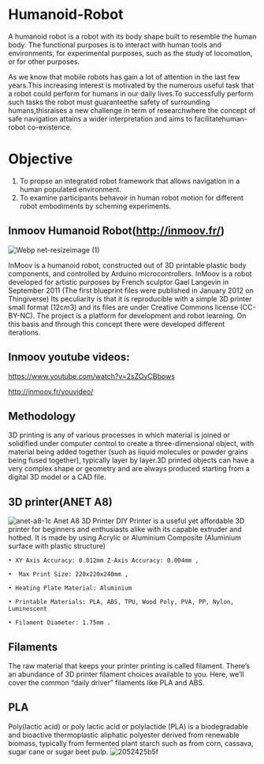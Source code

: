 # Humanoid-Robot
A humanoid robot is a robot with its body shape built to resemble the human body. The  functional purposes is to  interact with human tools and environments, for experimental purposes, such as the study of  locomotion, or for other purposes.

As we know that mobile robots has gain a lot of attention in the last few years.This increasing interest is motivated by the numerous useful task that a robot could perform for humans in our daily lives.To successfully perform such tasks the robot must guaranteethe safety of surrounding humans,thisraises a new challenge in term of researchwhere the concept of safe navigation attains a wider interpretation and aims to facilitatehuman-robot co-existence.
# Objective
1. To propse an integrated robot framework that allows navigation in a human populated environment.
2. To examine participants behavoir in human robot motion for different robot embodiments by scheming experiments.



## Inmoov Humanoid Robot(http://inmoov.fr/)


![Webp net-resizeimage (1)](https://user-images.githubusercontent.com/38343027/65829915-07943200-e2c8-11e9-82ca-500986895927.jpg)

InMoov is a humanoid robot, constructed out of 3D printable plastic body components, and controlled by Arduino microcontrollers. InMoov is a robot developed for artistic purposes by French sculptor Gael Langevin in September 2011 (The first blueprint files were published in January 2012 on Thingiverse) Its peculiarity is that it is reproducible with a simple 3D printer small format (12cm3) and its files are under Creative Commons license (CC-BY-NC). The project is a platform for development and robot learning. On this basis and through this concept there were developed different iterations.

## Inmoov youtube videos:
https://www.youtube.com/watch?v=2sZOyCBbows

http://inmoov.fr/youvideo/
## Methodology
3D printing is any of various processes in which material is joined or solidified under computer control to create a three-dimensional object, with material being added together (such as liquid molecules or powder grains being fused together), typically layer by layer.3D printed objects can have a very complex shape or geometry and are always produced starting from a digital 3D model or a CAD file.

## 3D printer(ANET A8)
![anet-a8-1c](https://user-images.githubusercontent.com/38343027/65830333-1d0b5b00-e2cc-11e9-8444-1e33ed706b45.jpg)
Anet A8 3D Printer  DIY Printer is a useful yet affordable 3D printer for beginners and enthusiasts alike with its capable extruder and hotbed.  It is made by using Acrylic or Aluminium Composite (Aluminium surface with plastic structure) 

    • XY Axis Accuracy: 0.012mm Z-Axis Accuracy: 0.004mm , 
    
    •  Max Print Size: 220x220x240mm , 
    
    • Heating Plate Material: Aluminium 
    
    • Printable Materials: PLA, ABS, TPU, Wood Poly, PVA, PP, Nylon, Luminescent 
    
    • Filament Diameter: 1.75mm .
## Filaments
The raw material that keeps your printer printing is called filament. There’s an abundance of 3D printer filament choices available to you. Here, we’ll cover the common “daily driver” filaments like PLA and ABS.

## PLA
Poly(lactic acid) or poly lactic acid or polylactide (PLA) is a biodegradable and bioactive thermoplastic aliphatic polyester derived from renewable biomass, typically from fermented plant starch such as from corn, cassava, sugar cane or sugar beet pulp.  ![2052425b5f](https://user-images.githubusercontent.com/38343027/65830452-2cd76f00-e2cd-11e9-9af3-72d297d373c5.jpg)














